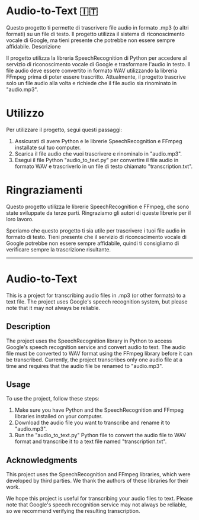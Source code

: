# Audio-to-Text :it:

Questo progetto ti permette di trascrivere file audio in formato .mp3 (o altri formati) su un file di testo. Il progetto utilizza il sistema di riconoscimento vocale di Google, ma tieni presente che potrebbe non essere sempre affidabile.
Descrizione

Il progetto utilizza la libreria SpeechRecognition di Python per accedere al servizio di riconoscimento vocale di Google e trasformare l'audio in testo. Il file audio deve essere convertito in formato WAV utilizzando la libreria FFmpeg prima di poter essere trascritto. Attualmente, il progetto trascrive solo un file audio alla volta e richiede che il file audio sia rinominato in "audio.mp3".
# Utilizzo

Per utilizzare il progetto, segui questi passaggi:

1. Assicurati di avere Python e le librerie SpeechRecognition e FFmpeg installate sul tuo computer.
2. Scarica il file audio che vuoi trascrivere e rinominalo in "audio.mp3".
3. Esegui il file Python "audio_to_text.py" per convertire il file audio in formato WAV e trascriverlo in un file di testo chiamato "transcription.txt".

# Ringraziamenti

Questo progetto utilizza le librerie SpeechRecognition e FFmpeg, che sono state sviluppate da terze parti. Ringraziamo gli autori di queste librerie per il loro lavoro.

Speriamo che questo progetto ti sia utile per trascrivere i tuoi file audio in formato di testo. Tieni presente che il servizio di riconoscimento vocale di Google potrebbe non essere sempre affidabile, quindi ti consigliamo di verificare sempre la trascrizione risultante.

***

# Audio-to-Text

This is a project for transcribing audio files in .mp3 (or other formats) to a text file. The project uses Google's speech recognition system, but please note that it may not always be reliable.

## Description

The project uses the SpeechRecognition library in Python to access Google's speech recognition service and convert audio to text. The audio file must be converted to WAV format using the FFmpeg library before it can be transcribed. Currently, the project transcribes only one audio file at a time and requires that the audio file be renamed to "audio.mp3".

## Usage

To use the project, follow these steps:

1. Make sure you have Python and the SpeechRecognition and FFmpeg libraries installed on your computer.
2. Download the audio file you want to transcribe and rename it to "audio.mp3".
3. Run the "audio_to_text.py" Python file to convert the audio file to WAV format and transcribe it to a text file named "transcription.txt".

## Acknowledgments

This project uses the SpeechRecognition and FFmpeg libraries, which were developed by third parties. We thank the authors of these libraries for their work.

We hope this project is useful for transcribing your audio files to text. Please note that Google's speech recognition service may not always be reliable, so we recommend verifying the resulting transcription.